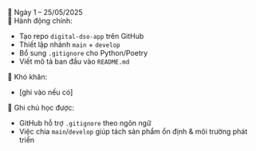 📅 Ngày 1 – 25/05/2025  
🔹 Hành động chính:
- Tạo repo `digital-dso-app` trên GitHub
- Thiết lập nhánh `main` + `develop`
- Bổ sung `.gitignore` cho Python/Poetry
- Viết mô tả ban đầu vào `README.md`

🔸 Khó khăn:
- [ghi vào nếu có]

📌 Ghi chú học được:
- GitHub hỗ trợ `.gitignore` theo ngôn ngữ
- Việc chia `main`/`develop` giúp tách sản phẩm ổn định & môi trường phát triển
